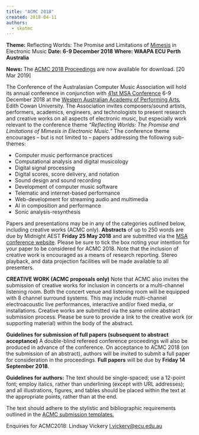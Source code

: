 ```yaml
---
title: "ACMC 2018"
created: 2018-04-11
authors: 
  - skotmc
---
```


**Theme:** Reflecting Worlds: The Promise and Limitations of [Mimesis](https://en.wikipedia.org/wiki/Mimesis) in Electronic Music **Date: 6-9 December 2018** **Where: WAAPA ECU Perth Australia**

**News:** The [ACMC 2018 Proceedings](http://computermusic.org.au/media/2018/12/ACMC2018Proceedings.zip) are now available for download. \[20 Mar 2019\]

The Conference of the Australasian Computer Music Association will hold its annual conference in conjunction with [41st MSA Conference](http://msa.org.au/Main.asp?_=2018WAConf&FormID=269) 6-9 December 2018 at the [Western Australian Academy of Performing Arts](http://www.waapa.ecu.edu.au), Edith Cowan University. The Association invites composers/sound artists, performers, academics, engineers, and technologists to present research and creative works on all aspects of electronic music, but especially work relevant to the conference theme _“Reflecting Worlds: The Promise and Limitations of Mimesis in Electronic Music.”_ The conference theme encourages – but is not limited to – papers addressing the following sub-themes:

- Computer music performance practices
- Computational analysis and digital musicology
- Digital signal processing
- Digital scores, score delivery, and notation
- Sound design and sound recording
- Development of computer music software
- Telematic and internet-based performance
- Web-development for streaming audio and multimedia
- AI in composition and performance
- Sonic analysis-resynthesis

Papers and presentations may be in any of the categories outlined below, including creative works (ACMC only). **Abstracts** of up to 250 words are due by Midnight AEST **Friday 25 May 2018** and are submitted via the [MSA conference website](http://www.msa.org.au/Main.asp?_=2018WAConf&FormID=269). Please be sure to tick the box noting your intention for your paper to be considered for ACMC 2018. Note that the inclusion of creative work is encouraged as a means of research reporting. Stereo playback, and data projection facilities will be made available to all presenters.

**CREATIVE WORK (ACMC proposals only)** Note that ACMC also invites the submission of creative works for inclusion in concerts or a multi-channel listening room. Both the concert venue and listening room will be equipped with 8 channel surround systems. This may include multi-channel electroacoustic live performances, interactive and/or fixed media, or installations. Creative works are submitted via the same online abstract submission process. Please be sure to provide a link to the creative work (or supporting material) within the body of the abstract.

**Guidelines for submission of full papers (subsequent to abstract acceptance)** A double-blind refereed conference proceedings will also be produced in advance of the conference. On acceptance to ACMC 2018 (on the submission of an abstract), authors will be invited to submit a full paper for consideration in the proceedings. **Full papers** will be due by **Friday 14 September 2018**.

**Guidelines for authors:** The text should be single-spaced; use a 12-point font; employ italics, rather than underlining (except with URL addresses); and all illustrations, figures, and tables should be placed within the text at the appropriate points, rather than at the end.

The text should adhere to the stylistic and bibliographic requirements outlined in the [ACMC submission templates.](http://www.computermusic.org.au/ACMC-Templates.zip)

Enquiries for ACMC2018: Lindsay Vickery [l.vickery@ecu.edu.au](mailto:l.vickery@ecu.edu.au)
